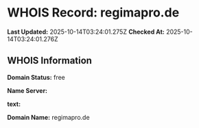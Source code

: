# WHOIS Record: regimapro.de

**Last Updated:** 2025-10-14T03:24:01.275Z
**Checked At:** 2025-10-14T03:24:01.276Z

## WHOIS Information

**Domain Status:** free

**Name Server:** 

**text:** 

**Domain Name:** regimapro.de

